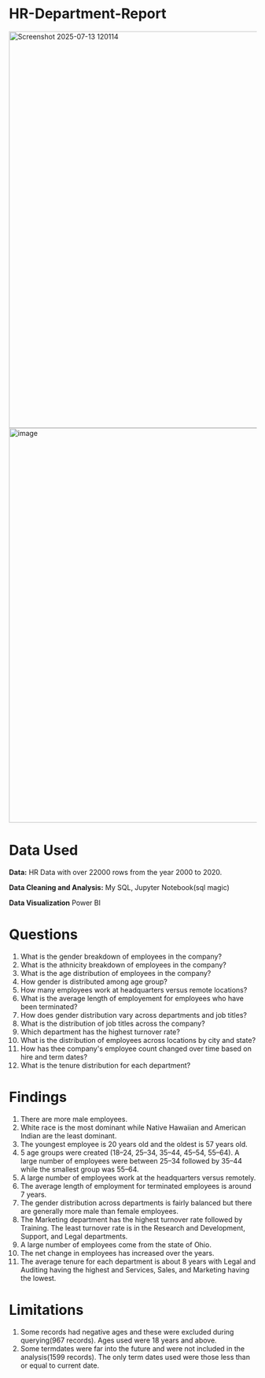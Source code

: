 # HR-Department-Report
<img width="1392" height="805" alt="Screenshot 2025-07-13 120114" src="https://github.com/user-attachments/assets/f1f4594c-2917-4790-8008-318ecab1f1d8" />
<img width="1391" height="801" alt="image" src="https://github.com/user-attachments/assets/c240e561-5395-4067-8e37-4b8a21159ea0" />

# Data Used

**Data:** HR Data with over 22000 rows from the year 2000 to 2020.

**Data Cleaning and Analysis:** My SQL, Jupyter Notebook(sql magic)

**Data Visualization** Power BI

# Questions

1. What is the gender breakdown of employees in the company?
2. What is the athnicity breakdown of employees in the company?
3. What is the age distribution of employees in the company?
4. How gender is distributed among age group?
5. How many employees work at headquarters versus remote locations?
6. What is the average length of employement for employees who have been terminated?
7. How does gender distribution vary across departments and job titles?
8. What is the distribution of job titles across the company?
9. Which department has the highest turnover rate?
10. What is the distribution of employees across locations by city and state?
11. How has thee company's employee count changed over time based on hire and term dates?
12. What is the tenure distribution for each department?

# Findings

1. There are more male employees.
2. White race is the most dominant while Native Hawaiian and American Indian are the least dominant.
3. The youngest employee is 20 years old and the oldest is 57 years old.
4. 5 age groups were created (18–24, 25–34, 35–44, 45–54, 55–64). A large number of employees were between 25–34 followed by 35–44 while the smallest group was 55–64.
5. A large number of employees work at the headquarters versus remotely.
6. The average length of employment for terminated employees is around 7 years.
7. The gender distribution across departments is fairly balanced but there are generally more male than female employees.
8. The Marketing department has the highest turnover rate followed by Training. The least turnover rate is in the Research and Development, Support, and Legal departments.
9. A large number of employees come from the state of Ohio.
10. The net change in employees has increased over the years.
11. The average tenure for each department is about 8 years with Legal and Auditing having the highest and Services, Sales, and Marketing having the lowest.

# Limitations
1. Some records had negative ages and these were excluded during querying(967 records). Ages used were 18 years and above.
2. Some termdates were far into the future and were not included in the analysis(1599 records). The only term dates used were those less than or equal to current date.
